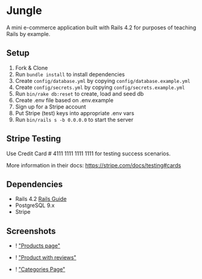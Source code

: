 # Jungle

A mini e-commerce application built with Rails 4.2 for purposes of teaching Rails by example.


## Setup

1. Fork & Clone
2. Run `bundle install` to install dependencies
3. Create `config/database.yml` by copying `config/database.example.yml`
4. Create `config/secrets.yml` by copying `config/secrets.example.yml`
5. Run `bin/rake db:reset` to create, load and seed db
6. Create .env file based on .env.example
7. Sign up for a Stripe account
8. Put Stripe (test) keys into appropriate .env vars
9. Run `bin/rails s -b 0.0.0.0` to start the server

## Stripe Testing

Use Credit Card # 4111 1111 1111 1111 for testing success scenarios.

More information in their docs: <https://stripe.com/docs/testing#cards>

## Dependencies

* Rails 4.2 [Rails Guide](http://guides.rubyonrails.org/v4.2/)
* PostgreSQL 9.x
* Stripe

## Screenshots

- ! ["Products page"](https://github.com/brennanclark/jungle-rails/blob/master/docs/Screen%20Shot%202018-11-09%20at%206.22.00%20PM.png?raw=true)

- ! ["Product with reviews"](https://github.com/brennanclark/jungle-rails/blob/master/docs/Screen%20Shot%202018-11-09%20at%206.24.37%20PM.png?raw=true)

- ! ["Categories Page"](https://github.com/brennanclark/jungle-rails/blob/master/docs/Screen%20Shot%202018-11-09%20at%206.24.09%20PM.png?raw=true)
